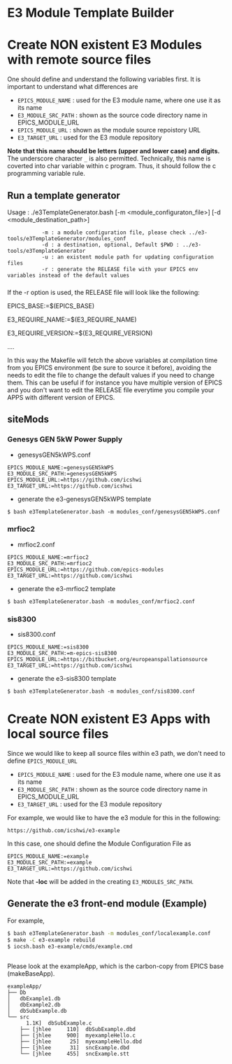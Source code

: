 E3 Module Template Builder
====


# Create NON existent E3 Modules with remote source files


One should define and understand the following variables first. It is important to understand what differences are

* ```EPICS_MODULE_NAME```  : used for the E3 module name, where one use it as its name
* ```E3_MODULE_SRC_PATH``` : shown as the source code directory name in EPICS_MODULE_URL
* ```EPICS_MODULE_URL```   : shown as the module source repoistory URL
* ```E3_TARGET_URL```      : used for the E3 module repository 

**Note that this name should be letters (upper and lower case) and digits.** The underscore character `_` is also permitted. Technically, this name is coverted into char variable within c program. Thus, it should follow the c programming variable rule. 

## Run a template generator
Usage    : ./e3TemplateGenerator.bash [-m <module_configuraton_file>] [-d <module_destination_path>]

               -m : a module configuration file, please check ../e3-tools/e3TemplateGenerator/modules_conf
               -d : a destination, optional, Default $PWD : ../e3-tools/e3TemplateGenerator 
               -u : an existent module path for updating configuration files
               -r : generate the RELEASE file with your EPICS env variables instead of the default values
###
If the -r option is used, the RELEASE file will look like the following:

EPICS_BASE:=$(EPICS_BASE)

E3_REQUIRE_NAME:=$(E3_REQUIRE_NAME)

E3_REQUIRE_VERSION:=$(E3_REQUIRE_VERSION)

....

In this way the Makefile will fetch the above variables at compilation time from you EPICS environment (be sure to source it before), avoiding the needs to edit the file to change the default values if you need to change them. This can be useful if for instance you have multiple version of EPICS and you don't want to edit the RELEASE file everytime you compile your APPS with different version of EPICS. 

## siteMods

### Genesys GEN 5kW Power Supply 

* genesysGEN5kWPS.conf
```
EPICS_MODULE_NAME:=genesysGEN5kWPS
E3_MODULE_SRC_PATH:=genesysGEN5kWPS
EPICS_MODULE_URL:=https://github.com/icshwi
E3_TARGET_URL:=https://github.com/icshwi

```
* generate the e3-genesysGEN5kWPS template 

```
$ bash e3TemplateGenerator.bash -m modules_conf/genesysGEN5kWPS.conf
```

### mrfioc2

* mrfioc2.conf

```
EPICS_MODULE_NAME:=mrfioc2
E3_MODULE_SRC_PATH:=mrfioc2
EPICS_MODULE_URL:=https://github.com/epics-modules
E3_TARGET_URL:=https://github.com/icshwi
```
* generate the e3-mrfioc2 template 

```
$ bash e3TemplateGenerator.bash -m modules_conf/mrfioc2.conf
```


### sis8300

* sis8300.conf
```
EPICS_MODULE_NAME:=sis8300
E3_MODULE_SRC_PATH:=m-epics-sis8300
EPICS_MODULE_URL:=https://bitbucket.org/europeanspallationsource
E3_TARGET_URL:=https://github.com/icshwi
```

* generate the e3-sis8300 template 

```
$ bash e3TemplateGenerator.bash -m modules_conf/sis8300.conf 
```

# Create NON existent E3 Apps with local source files
Since we would like to keep all source files within e3 path, we don't need to define ```EPICS_MODULE_URL```

* ```EPICS_MODULE_NAME```  : used for the E3 module name, where one use it as its name
* ```E3_MODULE_SRC_PATH``` : shown as the source code directory name in EPICS_MODULE_URL
* ```E3_TARGET_URL```      : used for the E3 module repository 


For example,  we would like to have the e3 module for this in the following:
```
https://github.com/icshwi/e3-example
```

In this case, one should define the Module Configuration File as 

```
EPICS_MODULE_NAME:=example
E3_MODULE_SRC_PATH:=example
E3_TARGET_URL:=https://github.com/icshwi
```
Note that **-loc** will be added in the creating ```E3_MODULES_SRC_PATH```.

## Generate the e3 front-end module (Example)

For example,
```sh
$ bash e3TemplateGenerator.bash -m modules_conf/localexample.conf 
$ make -C e3-example rebuild
$ iocsh.bash e3-example/cmds/example.cmd 
 
```

Please look at the exampleApp, which is the carbon-copy from EPICS base (makeBaseApp).
```
exampleApp/
├── Db
│   dbExample1.db
│   dbExample2.db
│   dbSubExample.db
└── src
      1.1K]  dbSubExample.c
    ├── [jhlee     110]  dbSubExample.dbd
    ├── [jhlee     900]  myexampleHello.c
    ├── [jhlee      25]  myexampleHello.dbd
    ├── [jhlee      31]  sncExample.dbd
    └── [jhlee     455]  sncExample.stt
```


